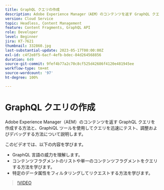 ```yaml
---
title: GraphQL クエリの作成
description: Adobe Experience Manager（AEM）のコンテンツを返す GraphQL クエリを作成する方法と、GraphiQL ツールを使用してクエリを迅速にテスト、調整およびデバッグする方法について説明します。
version: Cloud Service
topic: Headless, Content Management
feature: Content Fragments, GraphQL API
role: Developer
level: Beginner
jira: KT-7621
thumbnail: 332860.jpg
last-substantial-update: 2023-05-17T00:00:00Z
exl-id: c4f2e8f5-6acf-4efb-bdec-84d264568856
duration: 649
source-git-commit: 9fef4b77a2c70c8cf525d42686f4120e481945ee
workflow-type: tm+mt
source-wordcount: '97'
ht-degree: 100%

---
```


# GraphQL クエリの作成

Adobe Experience Manager（AEM）のコンテンツを返す GraphQL クエリを作成する方法と、GraphiQL ツールを使用してクエリを迅速にテスト、調整およびデバッグする方法について説明します。

このビデオでは、以下の内容を学びます。

+ GraphQL 言語の威力を理解します。
+ コンテンツフラグメントのリストや単一のコンテンツフラグメントをクエリする方法を学びます。
+ 特定のデータ属性をフィルタリングしてリクエストする方法を学びます。

>[!VIDEO](https://video.tv.adobe.com/v/332860?quality=12&learn=on)

